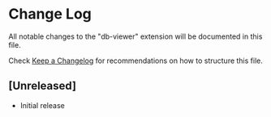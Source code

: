 # Change Log

All notable changes to the "db-viewer" extension will be documented in this file.

Check [Keep a Changelog](http://keepachangelog.com/) for recommendations on how to structure this file.

## [Unreleased]

- Initial release